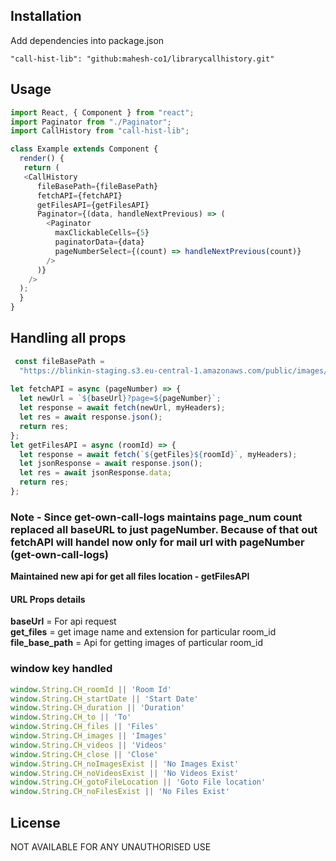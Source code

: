 ## Installation

Add dependencies into package.json

```INSTALLATION
"call-hist-lib": "github:mahesh-co1/librarycallhistory.git"
```


## Usage

```js
import React, { Component } from "react";
import Paginator from "./Paginator";
import CallHistory from "call-hist-lib";

class Example extends Component {
  render() {
   return (
   <CallHistory
      fileBasePath={fileBasePath}
      fetchAPI={fetchAPI}
      getFilesAPI={getFilesAPI}
      Paginator={(data, handleNextPrevious) => (
        <Paginator
          maxClickableCells={5}
          paginatorData={data}
          pageNumberSelect={(count) => handleNextPrevious(count)}
        />
      )}
    />
  );
  }
}
```
## Handling all props

```js
 const fileBasePath =
  "https://blinkin-staging.s3.eu-central-1.amazonaws.com/public/images/chat_images/";  
  
let fetchAPI = async (pageNumber) => {
  let newUrl = `${baseUrl}?page=${pageNumber}`;
  let response = await fetch(newUrl, myHeaders);
  let res = await response.json();
  return res;
};
let getFilesAPI = async (roomId) => {
  let response = await fetch(`${getFiles}${roomId}`, myHeaders);
  let jsonResponse = await response.json();
  let res = await jsonResponse.data;
  return res;
};

```
### Note - Since get-own-call-logs maintains page_num count replaced all baseURL to just pageNumber. Because of that out fetchAPI will handel now only for mail url with pageNumber (get-own-call-logs)

**Maintained new api for get all files location - getFilesAPI**

#### URL Props details

**baseUrl** = For api request  
**get_files** = get image name and extension for particular room_id  
**file_base_path** = Api for getting images of particular room_id  

### window key handled

```js
window.String.CH_roomId || 'Room Id'
window.String.CH_startDate || 'Start Date'
window.String.CH_duration || 'Duration'
window.String.CH_to || 'To'
window.String.CH_files || 'Files'
window.String.CH_images || 'Images'
window.String.CH_videos || 'Videos'
window.String.CH_close || 'Close'
window.String.CH_noImagesExist || 'No Images Exist'
window.String.CH_noVideosExist || 'No Videos Exist'
window.String.CH_gotoFileLocation || 'Goto File location'
window.String.CH_noFilesExist || 'No Files Exist'
```


## License
NOT AVAILABLE FOR ANY UNAUTHORISED USE

